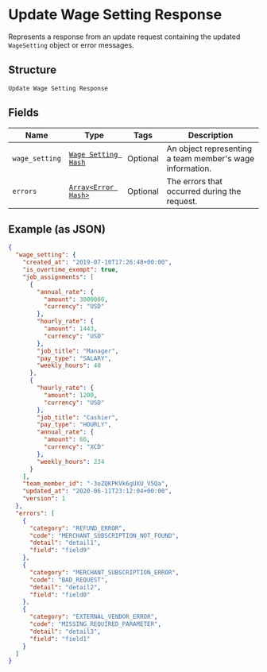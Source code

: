 
# Update Wage Setting Response

Represents a response from an update request containing the updated `WageSetting` object
or error messages.

## Structure

`Update Wage Setting Response`

## Fields

| Name | Type | Tags | Description |
|  --- | --- | --- | --- |
| `wage_setting` | [`Wage Setting Hash`](../../doc/models/wage-setting.md) | Optional | An object representing a team member's wage information. |
| `errors` | [`Array<Error Hash>`](../../doc/models/error.md) | Optional | The errors that occurred during the request. |

## Example (as JSON)

```json
{
  "wage_setting": {
    "created_at": "2019-07-10T17:26:48+00:00",
    "is_overtime_exempt": true,
    "job_assignments": [
      {
        "annual_rate": {
          "amount": 3000000,
          "currency": "USD"
        },
        "hourly_rate": {
          "amount": 1443,
          "currency": "USD"
        },
        "job_title": "Manager",
        "pay_type": "SALARY",
        "weekly_hours": 40
      },
      {
        "hourly_rate": {
          "amount": 1200,
          "currency": "USD"
        },
        "job_title": "Cashier",
        "pay_type": "HOURLY",
        "annual_rate": {
          "amount": 66,
          "currency": "XCD"
        },
        "weekly_hours": 234
      }
    ],
    "team_member_id": "-3oZQKPKVk6gUXU_V5Qa",
    "updated_at": "2020-06-11T23:12:04+00:00",
    "version": 1
  },
  "errors": [
    {
      "category": "REFUND_ERROR",
      "code": "MERCHANT_SUBSCRIPTION_NOT_FOUND",
      "detail": "detail1",
      "field": "field9"
    },
    {
      "category": "MERCHANT_SUBSCRIPTION_ERROR",
      "code": "BAD_REQUEST",
      "detail": "detail2",
      "field": "field0"
    },
    {
      "category": "EXTERNAL_VENDOR_ERROR",
      "code": "MISSING_REQUIRED_PARAMETER",
      "detail": "detail3",
      "field": "field1"
    }
  ]
}
```

